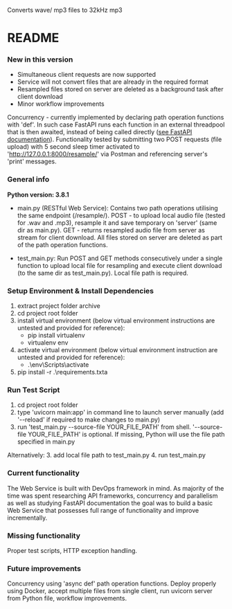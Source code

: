 Converts wave/ mp3 files to 32kHz mp3

# README #

### New in this version

- Simultaneous client requests are now supported
- Service will not convert files that are already in the required format
- Resampled files stored on server are deleted as a background task after client download
- Minor workflow improvements

Concurrency - currently implemented by declaring path operation functions with 'def'. In such case FastAPI runs each function in an external threadpool that is then awaited, instead of being called directly ([see FastAPI documentation](https://fastapi.tiangolo.com/async/#very-technical-details)). Functionality tested by submitting two POST requests (file upload) with 5 second sleep timer activated to 'http://127.0.0.1:8000/resample/' via Postman and referencing server's 'print' messages.

### General info

**Python version: 3.8.1**

 - main.py (RESTful Web Service): Contains two path operations utilising the same endpoint (/resample/). POST - to upload local audio file (tested for .wav and .mp3), resample it and save temporary on 'server' (same dir as main.py). GET - returns resampled audio file from server as stream for client download. All files stored on server are deleted as part of the path operation functions.

 - test_main.py: Run POST and GET methods consecutively under a single function to upload local file for resampling and execute client download (to the same dir as test_main.py). Local file path is required.


### Setup Environment & Install Dependencies

1. extract project folder archive
2. cd project root folder
2. install virtual environment (below virtual environment instructions are untested and provided for reference):
	- pip install virtualenv
	- virtualenv env
3. activate virtual environment (below virtual environment instruction are untested and provided for reference):
	- .\env\Scripts\activate
4. pip install -r .\requirements.txta


### Run Test Script

1. cd project root folder
2. type 'uvicorn main:app' in command line to launch server manually (add '--reload' if required to make changes to main.py)
3. run 'test_main.py --source-file YOUR_FILE_PATH' from shell. '--source-file YOUR_FILE_PATH' is optional. If missing, Python will use the file path specified in main.py

Alternatively:
	3. add local file path to test_main.py
	4. run test_main.py


### Current functionality

The Web Service is built with DevOps framework in mind. As majority of the time was spent researching API frameworks, concurrency and parallelism as well as studying FastAPI documentation the goal was to build a basic Web Service that possesses full range of functionality and improve incrementally.

### Missing functionality

Proper test scripts, HTTP exception handling.

### Future improvements

Concurrency using 'async def' path operation functions. Deploy properly using Docker, accept multiple files from single client, run uvicorn server from Python file, workflow improvements.
